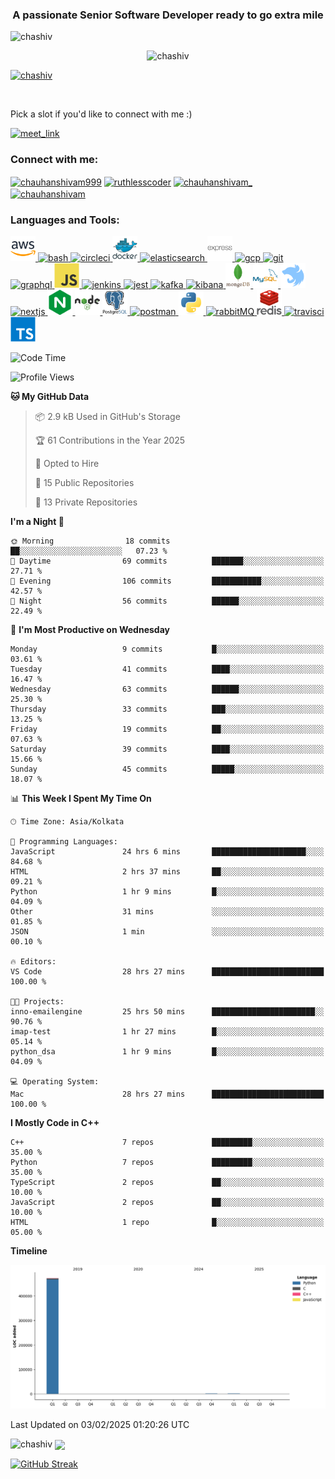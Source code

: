 <h3 align="center">A passionate Senior Software Developer ready to go extra mile</h3>

<p align="left"> <img src="https://komarev.com/ghpvc/?username=chashiv&label=Profile%20views&color=0e75b6&style=flat" alt="chashiv" /> </p>

<p align="center"> <img src="https://media.giphy.com/media/M9gbBd9nbDrOTu1Mqx/giphy.gif" alt="chashiv" /> </p>

<p align="left"> <a href="https://github.com/ryo-ma/github-profile-trophy"><img src="https://github-profile-trophy.vercel.app/?username=chashiv" alt="chashiv" /></a> </p>

<p align="left"> <a href="https://twitter.com/" target="blank"><img src="https://img.shields.io/twitter/follow/?logo=twitter&style=for-the-badge" alt="" /></a> </p>

Pick a slot if you'd like to connect with me :)

<a href="https://calendly.com/connectwithshivam/30-minute-meeting" target="_blank"><img width="498" alt="meet_link" src="https://user-images.githubusercontent.com/15426564/144297439-f530f383-e73e-41e0-9914-a9b7d3f432e5.png"></a>



<h3 align="left">Connect with me:</h3>
<p align="left">
<a href="https://linkedin.com/in/chauhanshivam999" target="blank"><img align="center" src="https://raw.githubusercontent.com/rahuldkjain/github-profile-readme-generator/master/src/images/icons/Social/linked-in-alt.svg" alt="chauhanshivam999" height="30" width="40" /></a>
<a href="https://instagram.com/ruthlesscoder" target="blank"><img align="center" src="https://raw.githubusercontent.com/rahuldkjain/github-profile-readme-generator/master/src/images/icons/Social/instagram.svg" alt="ruthlesscoder" height="30" width="40" /></a>
<a href="https://www.hackerrank.com/chauhanshivam_" target="blank"><img align="center" src="https://raw.githubusercontent.com/rahuldkjain/github-profile-readme-generator/master/src/images/icons/Social/hackerrank.svg" alt="chauhanshivam_" height="30" width="40" /></a>
<a href="https://www.leetcode.com/chauhanshivam" target="blank"><img align="center" src="https://raw.githubusercontent.com/rahuldkjain/github-profile-readme-generator/master/src/images/icons/Social/leet-code.svg" alt="chauhanshivam" height="30" width="40" /></a>
</p>

<h3 align="left">Languages and Tools:</h3>
<p align="left"> <a href="https://aws.amazon.com" target="_blank" rel="noreferrer"> <img src="https://raw.githubusercontent.com/devicons/devicon/master/icons/amazonwebservices/amazonwebservices-original-wordmark.svg" alt="aws" width="40" height="40"/> </a> <a href="https://www.gnu.org/software/bash/" target="_blank" rel="noreferrer"> <img src="https://www.vectorlogo.zone/logos/gnu_bash/gnu_bash-icon.svg" alt="bash" width="40" height="40"/> </a> <a href="https://circleci.com" target="_blank" rel="noreferrer"> <img src="https://www.vectorlogo.zone/logos/circleci/circleci-icon.svg" alt="circleci" width="40" height="40"/> </a> <a href="https://www.docker.com/" target="_blank" rel="noreferrer"> <img src="https://raw.githubusercontent.com/devicons/devicon/master/icons/docker/docker-original-wordmark.svg" alt="docker" width="40" height="40"/> </a> <a href="https://www.elastic.co" target="_blank" rel="noreferrer"> <img src="https://www.vectorlogo.zone/logos/elastic/elastic-icon.svg" alt="elasticsearch" width="40" height="40"/> </a> <a href="https://expressjs.com" target="_blank" rel="noreferrer"> <img src="https://raw.githubusercontent.com/devicons/devicon/master/icons/express/express-original-wordmark.svg" alt="express" width="40" height="40"/> </a> <a href="https://cloud.google.com" target="_blank" rel="noreferrer"> <img src="https://www.vectorlogo.zone/logos/google_cloud/google_cloud-icon.svg" alt="gcp" width="40" height="40"/> </a> <a href="https://git-scm.com/" target="_blank" rel="noreferrer"> <img src="https://www.vectorlogo.zone/logos/git-scm/git-scm-icon.svg" alt="git" width="40" height="40"/> </a> <a href="https://graphql.org" target="_blank" rel="noreferrer"> <img src="https://www.vectorlogo.zone/logos/graphql/graphql-icon.svg" alt="graphql" width="40" height="40"/> </a> <a href="https://developer.mozilla.org/en-US/docs/Web/JavaScript" target="_blank" rel="noreferrer"> <img src="https://raw.githubusercontent.com/devicons/devicon/master/icons/javascript/javascript-original.svg" alt="javascript" width="40" height="40"/> </a> <a href="https://www.jenkins.io" target="_blank" rel="noreferrer"> <img src="https://www.vectorlogo.zone/logos/jenkins/jenkins-icon.svg" alt="jenkins" width="40" height="40"/> </a> <a href="https://jestjs.io" target="_blank" rel="noreferrer"> <img src="https://www.vectorlogo.zone/logos/jestjsio/jestjsio-icon.svg" alt="jest" width="40" height="40"/> </a> <a href="https://kafka.apache.org/" target="_blank" rel="noreferrer"> <img src="https://www.vectorlogo.zone/logos/apache_kafka/apache_kafka-icon.svg" alt="kafka" width="40" height="40"/> </a> <a href="https://www.elastic.co/kibana" target="_blank" rel="noreferrer"> <img src="https://www.vectorlogo.zone/logos/elasticco_kibana/elasticco_kibana-icon.svg" alt="kibana" width="40" height="40"/> </a> <a href="https://www.mongodb.com/" target="_blank" rel="noreferrer"> <img src="https://raw.githubusercontent.com/devicons/devicon/master/icons/mongodb/mongodb-original-wordmark.svg" alt="mongodb" width="40" height="40"/> </a> <a href="https://www.mysql.com/" target="_blank" rel="noreferrer"> <img src="https://raw.githubusercontent.com/devicons/devicon/master/icons/mysql/mysql-original-wordmark.svg" alt="mysql" width="40" height="40"/> </a> <a href="https://nestjs.com/" target="_blank" rel="noreferrer"> <img src="https://github.com/nimasfl/nestjs-icons/blob/master/nest-.svg" alt="nestjs" width="40" height="40"/> </a> <a href="https://nextjs.org/" target="_blank" rel="noreferrer"> <img src="https://cdn.worldvectorlogo.com/logos/nextjs-2.svg" alt="nextjs" width="40" height="40"/> </a> <a href="https://www.nginx.com" target="_blank" rel="noreferrer"> <img src="https://raw.githubusercontent.com/devicons/devicon/master/icons/nginx/nginx-original.svg" alt="nginx" width="40" height="40"/> </a> <a href="https://nodejs.org" target="_blank" rel="noreferrer"> <img src="https://raw.githubusercontent.com/devicons/devicon/master/icons/nodejs/nodejs-original-wordmark.svg" alt="nodejs" width="40" height="40"/> </a> <a href="https://www.postgresql.org" target="_blank" rel="noreferrer"> <img src="https://raw.githubusercontent.com/devicons/devicon/master/icons/postgresql/postgresql-original-wordmark.svg" alt="postgresql" width="40" height="40"/> </a> <a href="https://postman.com" target="_blank" rel="noreferrer"> <img src="https://www.vectorlogo.zone/logos/getpostman/getpostman-icon.svg" alt="postman" width="40" height="40"/> </a> <a href="https://www.python.org" target="_blank" rel="noreferrer"> <img src="https://raw.githubusercontent.com/devicons/devicon/master/icons/python/python-original.svg" alt="python" width="40" height="40"/> </a> <a href="https://www.rabbitmq.com" target="_blank" rel="noreferrer"> <img src="https://www.vectorlogo.zone/logos/rabbitmq/rabbitmq-icon.svg" alt="rabbitMQ" width="40" height="40"/> </a> <a href="https://redis.io" target="_blank" rel="noreferrer"> <img src="https://raw.githubusercontent.com/devicons/devicon/master/icons/redis/redis-original-wordmark.svg" alt="redis" width="40" height="40"/> </a> <a href="https://travis-ci.org" target="_blank" rel="noreferrer"> <img src="https://www.vectorlogo.zone/logos/travis-ci/travis-ci-icon.svg" alt="travisci" width="40" height="40"/> </a> <a href="https://www.typescriptlang.org/" target="_blank" rel="noreferrer"> <img src="https://raw.githubusercontent.com/devicons/devicon/master/icons/typescript/typescript-original.svg" alt="typescript" width="40" height="40"/> </a> </p>

<!--START_SECTION:waka-->
![Code Time](http://img.shields.io/badge/Code%20Time-209%20hrs%2037%20mins-blue)

![Profile Views](http://img.shields.io/badge/Profile%20Views-0-blue)

**🐱 My GitHub Data** 

> 📦 2.9 kB Used in GitHub's Storage 
 > 
> 🏆 61 Contributions in the Year 2025
 > 
> 💼 Opted to Hire
 > 
> 📜 15 Public Repositories 
 > 
> 🔑 13 Private Repositories 
 > 
**I'm a Night 🦉** 

```text
🌞 Morning                18 commits          ██░░░░░░░░░░░░░░░░░░░░░░░   07.23 % 
🌆 Daytime                69 commits          ███████░░░░░░░░░░░░░░░░░░   27.71 % 
🌃 Evening                106 commits         ███████████░░░░░░░░░░░░░░   42.57 % 
🌙 Night                  56 commits          ██████░░░░░░░░░░░░░░░░░░░   22.49 % 
```
📅 **I'm Most Productive on Wednesday** 

```text
Monday                   9 commits           █░░░░░░░░░░░░░░░░░░░░░░░░   03.61 % 
Tuesday                  41 commits          ████░░░░░░░░░░░░░░░░░░░░░   16.47 % 
Wednesday                63 commits          ██████░░░░░░░░░░░░░░░░░░░   25.30 % 
Thursday                 33 commits          ███░░░░░░░░░░░░░░░░░░░░░░   13.25 % 
Friday                   19 commits          ██░░░░░░░░░░░░░░░░░░░░░░░   07.63 % 
Saturday                 39 commits          ████░░░░░░░░░░░░░░░░░░░░░   15.66 % 
Sunday                   45 commits          █████░░░░░░░░░░░░░░░░░░░░   18.07 % 
```


📊 **This Week I Spent My Time On** 

```text
🕑︎ Time Zone: Asia/Kolkata

💬 Programming Languages: 
JavaScript               24 hrs 6 mins       █████████████████████░░░░   84.68 % 
HTML                     2 hrs 37 mins       ██░░░░░░░░░░░░░░░░░░░░░░░   09.21 % 
Python                   1 hr 9 mins         █░░░░░░░░░░░░░░░░░░░░░░░░   04.09 % 
Other                    31 mins             ░░░░░░░░░░░░░░░░░░░░░░░░░   01.85 % 
JSON                     1 min               ░░░░░░░░░░░░░░░░░░░░░░░░░   00.10 % 

🔥 Editors: 
VS Code                  28 hrs 27 mins      █████████████████████████   100.00 % 

🐱‍💻 Projects: 
inno-emailengine         25 hrs 50 mins      ███████████████████████░░   90.76 % 
imap-test                1 hr 27 mins        █░░░░░░░░░░░░░░░░░░░░░░░░   05.14 % 
python_dsa               1 hr 9 mins         █░░░░░░░░░░░░░░░░░░░░░░░░   04.09 % 

💻 Operating System: 
Mac                      28 hrs 27 mins      █████████████████████████   100.00 % 
```

**I Mostly Code in C++** 

```text
C++                      7 repos             █████████░░░░░░░░░░░░░░░░   35.00 % 
Python                   7 repos             █████████░░░░░░░░░░░░░░░░   35.00 % 
TypeScript               2 repos             ██░░░░░░░░░░░░░░░░░░░░░░░   10.00 % 
JavaScript               2 repos             ██░░░░░░░░░░░░░░░░░░░░░░░   10.00 % 
HTML                     1 repo              █░░░░░░░░░░░░░░░░░░░░░░░░   05.00 % 
```



**Timeline**

![Lines of Code chart](https://raw.githubusercontent.com/chashiv/chashiv/main/assets/bar_graph.png)


 Last Updated on 03/02/2025 01:20:26 UTC
<!--END_SECTION:waka-->

<p><img align="left" src="https://github-readme-stats.vercel.app/api/top-langs?username=chashiv&show_icons=true&locale=en&layout=compact" alt="chashiv" /></p>

<p>&nbsp;<img align="center" src="https://github-readme-stats.vercel.app/api?username=chashiv"/></p>

<a href="https://git.io/streak-stats">
  <img src="https://github-readme-streak-stats.herokuapp.com?user=chashiv" alt="GitHub Streak" />
</a>
